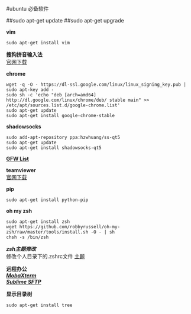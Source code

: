 #ubuntu 必备软件 

##sudo apt-get update
##sudo apt-get upgrade

**vim**<br/> 
```
sudo apt-get install vim
```

**搜狗拼音输入法**<br/>
[官网下载](http://pinyin.sogou.com/)<br/>

**chrome**<br/>
```
wget -q -O - https://dl-ssl.google.com/linux/linux_signing_key.pub | sudo apt-key add -
sudo sh -c 'echo "deb [arch=amd64] http://dl.google.com/linux/chrome/deb/ stable main" >> /etc/apt/sources.list.d/google-chrome.list'
sudo apt-get update
sudo apt-get install google-chrome-stable
```
**shadowsocks**<br/> 
```
sudo add-apt-repository ppa:hzwhuang/ss-qt5
sudo apt-get update
sudo apt-get install shadowsocks-qt5
```
  [**GFW List**](https://github.com/FelisCatus/SwitchyOmega/wiki/GFWList)<br/>


**teamviewer**<br/>
[官网下载](https://www.teamviewer.com/zhCN/)<br/>

**pip**<br/>
```
sudo apt-get install python-pip
```
**oh my zsh**<br/>
```
sudo apt-get install zsh
wget https://github.com/robbyrussell/oh-my-zsh/raw/master/tools/install.sh -O - | sh
chsh -s /bin/zsh
```
***zsh主题修改***<br/>
修改个人目录下的.zshrc文件 [主题](https://github.com/robbyrussell/oh-my-zsh/wiki/Themes)<br/>

**远程办公**<br />
[***MobaXterm***](http://mobaxterm.mobatek.net/)<br />
[***Sublime SFTP***](https://wbond.net/sublime_packages/sftp)<br />

**显示目录树**<br />
```
sudo apt-get install tree
```
